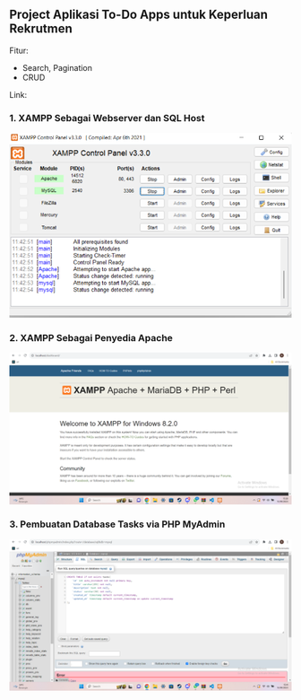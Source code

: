 ## Project Aplikasi To-Do Apps untuk Keperluan Rekrutmen

Fitur:

- Search, Pagination
- CRUD

Link:




### 1. XAMPP Sebagai Webserver dan SQL Host

![XAMPP Control Panel](./images/1.%20XAMPP%20Control%20Panel.png)

### 2. XAMPP Sebagai Penyedia Apache

![XAMPP Apache](./images/2.%20XAMPP%20Apache.png)

### 3. Pembuatan Database Tasks via PHP MyAdmin

![PHPMyAdmin SQL](./images/3.%20XAMPP%20MySQL.png)